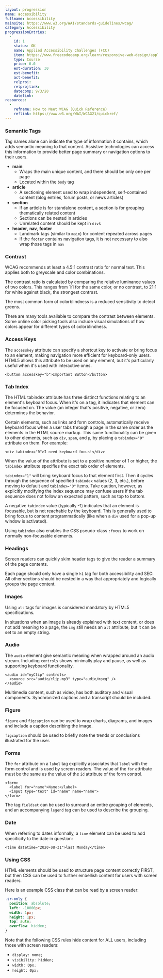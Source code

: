```yaml
--- 
layout: progression
name: accessibility
fullname: Accessibility
mainsite: https://www.w3.org/WAI/standards-guidelines/wcag/
category: Accessibility
progressionEntries:
  - 
    id: 1
    status: OK
    name: Applied Accessibility Challenges (FCC)
    item: https://www.freecodecamp.org/learn/responsive-web-design/applied-accessibility/
    type: Course
    price: 0.0
    est-duration: 30
    est-benefit:
    act-benefit:
    relproj:
    relprojlink:
    datecomp: 9/3/20
    datelink:
resources:
  - 
    refname: How to Meet WCAG (Quick Reference)
    reflink: https://www.w3.org/WAI/WCAG21/quickref/
---
```


### Semantic Tags

Tag names alone can indicate the type of information it contains, which adds semantic meaning to that content. Assistive technologies can access this information to provide better page summary or navigation options to their users.

- **main**
  - Wraps the main unique content, and there should be only one per page
  - Located within the `body` tag
- **article**
  - A sectioning element used to wrap independent, self-contained content (blog entries, forum posts, or news articles)
- **section**
  - If an article is for standalone content, a section is for grouping thematically related content
  - Sections can be nested in articles
  - Unrelated content should be kept in `div`s
- **header**, **nav**, **footer**
  - Landmark tags (similar to `main`) for content repeated across pages
  - If the `footer` contains navigation tags, it is not necessary to also wrap those tags in `nav`

### Contrast

WCAG recommends at least a 4.5:1 contrast ratio for normal text. This applies both to greyscale and color combinations.

The contrast ratio is calculated by comparing the relative luminance values of two colors. This ranges from 1:1 for the same color, or no contrast, to 21:1 for white against black, the strongest contrast.

The most common form of colorblindness is a reduced sensitivity to detect greens.

There are many tools available to compare the contrast between elements. Some online color picking tools also include visual simulations of how colors appear for different types of colorblindness.

### Access Keys

The `accesskey` attribute can specify a shortcut key to activate or bring focus to an element, making navigation more efficient for keyboard-only users. HTML5 allows this attribute to be used on any element, but it's particularly useful when it's used with interactive ones.

`<button accesskey="b">Important Button</button>`

### Tab Index

The HTML tabindex attribute has three distinct functions relating to an element's keyboard focus. When it's on a tag, it indicates that element can be focused on. The value (an integer that's positive, negative, or zero) determines the behavior.

Certain elements, such as links and form controls, automatically receive keyboard focus when a user tabs through a page in the same order as the elements in the HTML source markup. This same functionality can be given to other elements, such as `div`, `span`, and `p`, by placing a `tabindex="0"` attribute on them. For example:

`<div tabindex="0">I need keyboard focus!</div>`

When the value of the attribute is set to a positive number of 1 or higher, the `tabindex` attribute specifies the exact tab order of elements.

`tabindex="1"` will bring keyboard focus to that element first. Then it cycles through the sequence of specified `tabindex` values (2, 3, etc.), before moving to default and `tabindex="0"` items. Take caution, however, as explicitly modifying the index sequence may confuse users if the tab sequence does not follow an expected pattern, such as top to bottom.

A negative `tabindex` value (typically -1) indicates that an element is focusable, but is not reachable by the keyboard. This is generally used to bring focus to content programmatically (like when a `div` used for a pop-up window is activated).

Using `tabindex` also enables the CSS pseudo-class `:focus` to work on normally non-focusable elements.

### Headings

Screen readers can quickly skim header tags to give the reader a summary of the page contents.

Each page should only have a single `h1` tag for both accessibility and SEO. All other sections should be nested in a way that appropriately and logically groups the page content.

### Images

Using `alt` tags for images is considered mandatory by HTML5 specifications.

In situations when an image is already explained with text content, or does not add meaning to a page, the `img` still needs an `alt` attribute, but it can be set to an empty string.

### Audio

The `audio` element give semantic meaning when wrapped around an audio stream. Including `controls` shows minimally play and pause, as well as supporting keyboard functionality.

```
<audio id="myClip" controls>
  <source src="audio/clip.mp3" type="audio/mpeg" />
</audio>
```

Multimedia content, such as video, has both auditory and visual components. Synchronized captions and a transcript should be included.

### Figure

`figure` and `figcaption` can be used to wrap charts, diagrams, and images and include a caption describing the image.

`figcaption` should be used to briefly note the trends or conclusions illustrated for the user.

### Forms

The `for` attribute on a `label` tag explicitly associates that `label` with the form control and is used by screen readers. The value of the `for` attribute must be the same as the value of the `id` attribute of the form control.

```
<form>
  <label for="name">Name:</label>
  <input type="text" id="name" name="name">
</form>
```

The tag `fieldset` can be used to surround an entire grouping of elements, and an accompanying `legend` tag can be used to describe the grouping.

### Date

When referring to dates informally, a `time` element can be used to add specificity to the date in question:

`<time datetime="2020-08-31">last Monday</time>`

### Using CSS

HTML elements should be used to structure page content correctly FIRST, but then CSS can be used to further embellish content for users with screen readers.

Here is an example CSS class that can be read by a screen reader:
```css
.sr-only {
  position: absolute;
  left: -10000px;
  width: 1px;
  height: 1px;
  top: auto;
  overflow: hidden;
}
```

Note that the following CSS rules hide content for ALL users, including those with screen readers:
- `display: none;`
- `visibility: hidden;`
- `width: 0px;`
- `height: 0px;`